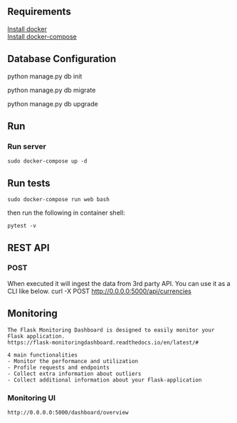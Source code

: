 ## Requirements

[Install docker](https://docs.docker.com/install/)   
[Install docker-compose](https://docs.docker.com/compose/install/)

## Database Configuration

python manage.py db init

python manage.py db migrate

python manage.py db upgrade


## Run

### Run server

    sudo docker-compose up -d


## Run tests

	sudo docker-compose run web bash

then run the following in container shell:

	pytest -v


## REST API 

### POST 
When executed it will ingest the data from 3rd party API. You can use it as a CLI like below.
    curl -X POST http://0.0.0.0:5000/api/currencies

## Monitoring

    The Flask Monitoring Dashboard is designed to easily monitor your Flask application.
    https://flask-monitoringdashboard.readthedocs.io/en/latest/#

    4 main functionalities
    - Monitor the performance and utilization
    - Profile requests and endpoints
    - Collect extra information about outliers
    - Collect additional information about your Flask-application

### Monitoring UI

    http://0.0.0.0:5000/dashboard/overview


